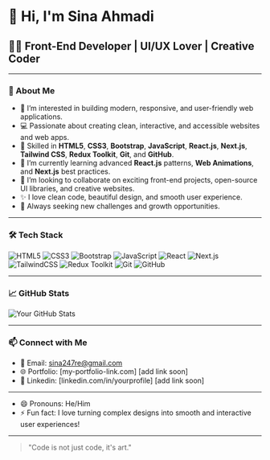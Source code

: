# 👋 Hi, I'm Sina Ahmadi

## 👩‍💻 Front-End Developer | UI/UX Lover | Creative Coder

---

### 🚀 About Me

- 👀 I’m interested in building modern, responsive, and user-friendly web applications.
- 💻 Passionate about creating clean, interactive, and accessible websites and web apps.
- 🎨 Skilled in **HTML5**, **CSS3**, **Bootstrap**, **JavaScript**, **React.js**, **Next.js**, **Tailwind CSS**, **Redux Toolkit**, **Git**, and **GitHub**.
- 🌱 I’m currently learning advanced **React.js** patterns, **Web Animations**, and **Next.js** best practices.
- 💞️ I’m looking to collaborate on exciting front-end projects, open-source UI libraries, and creative websites.
- ✨ I love clean code, beautiful design, and smooth user experience.
- 🎯 Always seeking new challenges and growth opportunities.

---

### 🛠️ Tech Stack

![HTML5](https://img.shields.io/badge/HTML5-E34F26?style=flat-square&logo=html5&logoColor=white)
![CSS3](https://img.shields.io/badge/CSS3-1572B6?style=flat-square&logo=css3&logoColor=white)
![Bootstrap](https://img.shields.io/badge/Bootstrap-7952B3?style=flat-square&logo=bootstrap&logoColor=white)
![JavaScript](https://img.shields.io/badge/JavaScript-F7DF1E?style=flat-square&logo=javascript&logoColor=black)
![React](https://img.shields.io/badge/React-61DAFB?style=flat-square&logo=react&logoColor=black)
![Next.js](https://img.shields.io/badge/Next.js-000000?style=flat-square&logo=next.js&logoColor=white)
![TailwindCSS](https://img.shields.io/badge/TailwindCSS-06B6D4?style=flat-square&logo=tailwind-css&logoColor=white)
![Redux Toolkit](https://img.shields.io/badge/Redux--Toolkit-764ABC?style=flat-square&logo=redux&logoColor=white)
![Git](https://img.shields.io/badge/Git-F05032?style=flat-square&logo=git&logoColor=white)
![GitHub](https://img.shields.io/badge/GitHub-181717?style=flat-square&logo=github&logoColor=white)

---

### 📈 GitHub Stats

![Your GitHub Stats](https://github-readme-stats.vercel.app/api?username=Sina247&show_icons=true&theme=tokyonight)

---

### 📫 Connect with Me

- 📧 Email: sina247re@gmail.com
- 🌐 Portfolio: [my-portfolio-link.com] [add link soon]
- 💼 Linkedin: [linkedin.com/in/yourprofile] [add link soon]

---

- 😄 Pronouns: He/Him
- ⚡ Fun fact: I love turning complex designs into smooth and interactive user experiences!

---

> "Code is not just code, it's art."
